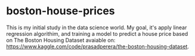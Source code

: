 # boston-house-prices
This is my initial study in the data science world. My goal, it's apply linear regression algorithim, and training a model to predict a house price based on The Boston Housing Dataset avaiable on: https://www.kaggle.com/code/prasadperera/the-boston-housing-dataset.
